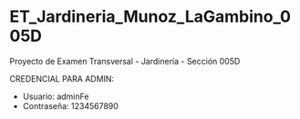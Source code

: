 # ET_Jardineria_Munoz_LaGambino_005D
Proyecto de Examen Transversal - Jardinería - Sección 005D

CREDENCIAL PARA ADMIN:
- Usuario: adminFe
- Contraseña: 1234567890